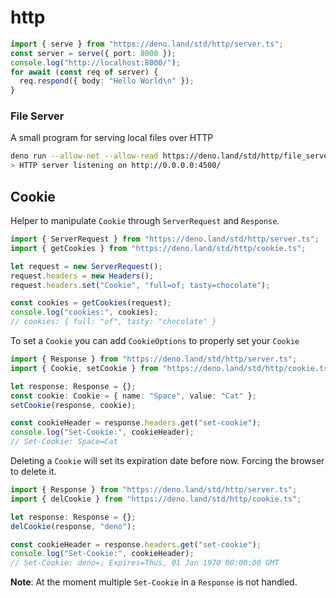 # http

```typescript
import { serve } from "https://deno.land/std/http/server.ts";
const server = serve({ port: 8000 });
console.log("http://localhost:8000/");
for await (const req of server) {
  req.respond({ body: "Hello World\n" });
}
```

### File Server

A small program for serving local files over HTTP

```sh
deno run --allow-net --allow-read https://deno.land/std/http/file_server.ts
> HTTP server listening on http://0.0.0.0:4500/
```

## Cookie

Helper to manipulate `Cookie` through `ServerRequest` and `Response`.

```ts
import { ServerRequest } from "https://deno.land/std/http/server.ts";
import { getCookies } from "https://deno.land/std/http/cookie.ts";

let request = new ServerRequest();
request.headers = new Headers();
request.headers.set("Cookie", "full=of; tasty=chocolate");

const cookies = getCookies(request);
console.log("cookies:", cookies);
// cookies: { full: "of", tasty: "chocolate" }
```

To set a `Cookie` you can add `CookieOptions` to properly set your `Cookie`

```ts
import { Response } from "https://deno.land/std/http/server.ts";
import { Cookie, setCookie } from "https://deno.land/std/http/cookie.ts";

let response: Response = {};
const cookie: Cookie = { name: "Space", value: "Cat" };
setCookie(response, cookie);

const cookieHeader = response.headers.get("set-cookie");
console.log("Set-Cookie:", cookieHeader);
// Set-Cookie: Space=Cat
```

Deleting a `Cookie` will set its expiration date before now. Forcing the browser
to delete it.

```ts
import { Response } from "https://deno.land/std/http/server.ts";
import { delCookie } from "https://deno.land/std/http/cookie.ts";

let response: Response = {};
delCookie(response, "deno");

const cookieHeader = response.headers.get("set-cookie");
console.log("Set-Cookie:", cookieHeader);
// Set-Cookie: deno=; Expires=Thus, 01 Jan 1970 00:00:00 GMT
```

**Note**: At the moment multiple `Set-Cookie` in a `Response` is not handled.
